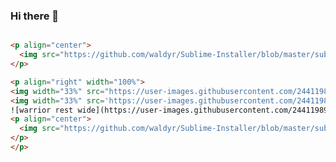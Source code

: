 ### Hi there 👋

```html

<p align="center">
  <img src="https://github.com/waldyr/Sublime-Installer/blob/master/sublime_text.png?raw=true" alt="Sublime's custom image"/>
</p>

<p align="right" width="100%">
<img width="33%" src="https://user-images.githubusercontent.com/24411989/184463329-502db212-281a-4554-b208-a63b0b62151f.gif"> 
<img width="33%" src='https://user-images.githubusercontent.com/24411989/184463329-502db212-281a-4554-b208-a63b0b62151f.gif'/>
![warrior rest wide](https://user-images.githubusercontent.com/24411989/184463329-502db212-281a-4554-b208-a63b0b62151f.gif)
<p align="center">
  <img src="https://github.com/waldyr/Sublime-Installer/blob/master/sublime_text.png?raw=true" alt="Sublime's custom image"/>
</p>
</p>

```

<!--
**arrofirezasatria/arrofirezasatria** is a ✨ _special_ ✨ repository because its `README.md` (this file) appears on your GitHub profile.

Here are some ideas to get you started:

- 🔭 I’m currently working on ...
- 🌱 I’m currently learning ...
- 👯 I’m looking to collaborate on ...
- 🤔 I’m looking for help with ...
- 💬 Ask me about ...
- 📫 How to reach me: ...
- 😄 Pronouns: ...
- ⚡ Fun fact: ...
-->
